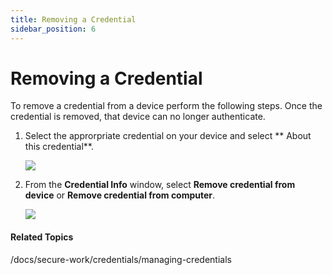 ```yaml
---
title: Removing a Credential
sidebar_position: 6
---
```


Removing a Credential
====================
 To remove a credential from a device perform the following steps. Once the credential is removed, that device can no longer authenticate.
 
1.	Select the approrpriate credential on your device and select ** About this credential**.

	![](/images/credential/credential.png)
	
2.	From the **Credential Info** window, select **Remove credential from device** or **Remove credential from computer**.

	![](/images/credential/remove-credential-computer.png)

#### Related Topics ####

/docs/secure-work/credentials/managing-credentials
